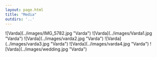 ```yaml
---
layout: page.html
title: "Media"
outdirs: '..'
---
```

<div class='photos'>
![Varda](../images/IMG_5782.jpg "Varda")
![Varda](../images/Varda1.jpg "Varda")
![Varda](../images/varda2.jpg "Varda")
![Varda](../images/varda3.jpg "Varda")
![Varda](../images/varda4.jpg "Varda")
![Varda](../images/wedding.jpg "Varda")
</div>